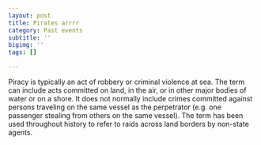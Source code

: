 ```yaml
---
layout: post
title: Pirates arrrr
category: Past events
subtitle: ''
bigimg: ''
tags: []

---
```

Piracy is typically an act of robbery or criminal violence at sea. The term can include acts committed on land, in the air, or in other major bodies of water or on a shore. It does not normally include crimes committed against persons traveling on the same vessel as the perpetrator (e.g. one passenger stealing from others on the same vessel). The term has been used throughout history to refer to raids across land borders by non-state agents.